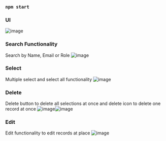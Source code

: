 
### `npm start`
### UI
![image](https://user-images.githubusercontent.com/53818773/166484982-c6c5e52d-4e98-4efd-87bc-72f11dc0d53b.png)

### Search Functionality
Search by Name, Email or Role 
![image](https://user-images.githubusercontent.com/53818773/166485177-0e523cbb-03f7-4a4c-9708-e7052ae1a196.png)


### Select
Multiple select and select all functionality
![image](https://user-images.githubusercontent.com/53818773/166485287-0db5c2c9-178e-4a6f-9254-f7d071aa3603.png)

### Delete
Delete button to delete all selections at once and delete icon to delete one record at once
![image](https://user-images.githubusercontent.com/53818773/166485584-13acd5c5-fd27-4d68-bf05-1e9c2b08c9e2.png)![image](https://user-images.githubusercontent.com/53818773/166619469-0cc23ae8-68ef-48a5-a55a-f7e8f73eb4df.png)


### Edit
Edit functionality to edit records at place
![image](https://user-images.githubusercontent.com/53818773/166485808-6d228a40-9efc-49f5-962e-4e30a5b956b8.png)
